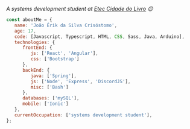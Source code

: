 <p><em>A systems development student at <a href="https://www.cps.sp.gov.br/etecs/etec-cidade-do-livro/">Etec Cidade do Livro</a> 😊</br></em></p>

```javascript
const aboutMe = {
   name: 'João Érik da Silva Crisóstomo',
   age: 17,
   code: [Javascript, Typescript, HTML, CSS, Sass, Java, Arduino],
   technologies: {
      frontEnd: {
         js: ['React', 'Angular'],
         css: ['Bootstrap']
      },
      backEnd: {
         java: ['Spring'],
         js: ['Node', 'Express', 'DiscordJS'],
         misc: ['Bash']
      },
      databases: ['mySQL'],
      mobile: ['Ionic']
   },
   currentOccupation: ['systems development student'],
};
```
